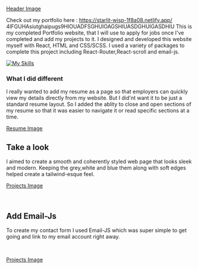 [Header Image](./frontend/src/Assets/ReadMeImages/header.PNG)

Check out my portfolio here : https://starlit-wisp-1f8a08.netlify.app/
4IFGUHAsiutghaipugs9HIOUADFSGHUIOAGSHIUASDGHUIGASDHIU
This is my completed Portfolio website, that I will use to apply for jobs once I've completed and add my projects to it. I designed and developed this website myself with React, HTML and CSS/SCSS. I used a variety of packages to complete this project including React-Router,React-scroll and email-js. 
<br>

[![My Skills](https://skills.thijs.gg/icons?i=js,html,css,react)](https://skills.thijs.gg)

### What I did different 
I really wanted to add my resume as a page so that employers can quickly view my details directly from my website. But I did'nt want it to be just a standard resume layout. So I added the ablity to close and open sections of my resume so that it was easier to navigate it or read specific sections at a time.


[Resume Image](./frontend/src/Assets/ReadMeImages/resume.PNG)


## Take a look 
I aimed to create a smooth and coherently styled web page that looks sleek and modern. Keeping the grey,white and blue them along with soft edges helped create a tailwind-esque feel. 


[Projects Image](./frontend/src/Assets/ReadMeImages/projects.PNG)

<br>

## Add Email-Js
To create my contact form I used Email-JS which was super simple to get going and link to my email account right away. 

<br>

[Projects Image](./frontend/src/Assets/ReadMeImages/contact.PNG)



